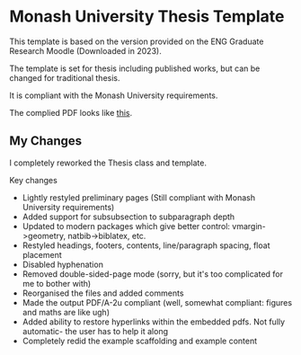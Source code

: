 # Monash University Thesis Template
This template is based on the version provided on the ENG Graduate Research Moodle (Downloaded in 2023).

The template is set for thesis including published works, but can be changed for traditional thesis.

It is compliant with the Monash University requirements.

The complied PDF looks like [this](./Thesis.pdf).


## My Changes
I completely reworked the Thesis class and template.

Key changes
- Lightly restyled preliminary pages (Still compliant with Monash University requirements)
- Added support for subsubsection to subparagraph depth
- Updated to modern packages which give better control: vmargin->geometry, natbib->biblatex, etc.
- Restyled headings, footers, contents, line/paragraph spacing, float placement
- Disabled hyphenation
- Removed double-sided-page mode (sorry, but it's too complicated for me to bother with)
- Reorganised the files and added comments
- Made the output PDF/A-2u compliant (well, somewhat compliant: figures and maths are like ugh)
- Added ability to restore hyperlinks within the embedded pdfs. Not fully automatic- the user has to help it along
- Completely redid the example scaffolding and example content
